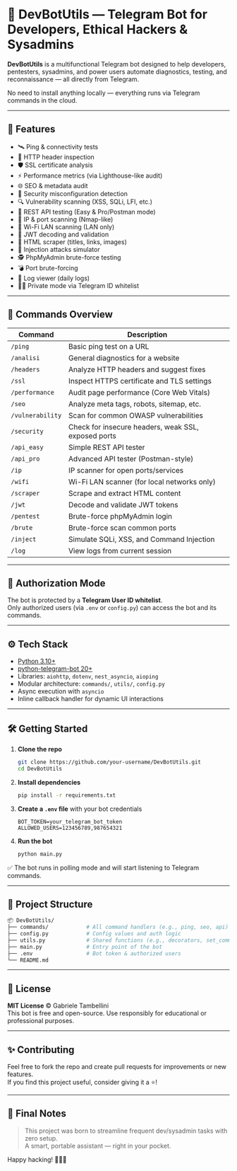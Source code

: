 # 🤖 DevBotUtils — Telegram Bot for Developers, Ethical Hackers & Sysadmins

**DevBotUtils** is a multifunctional Telegram bot designed to help developers, pentesters, sysadmins, and power users automate diagnostics, testing, and reconnaissance — all directly from Telegram.

No need to install anything locally — everything runs via Telegram commands in the cloud.

---

## 🚀 Features

- 🛰️ Ping & connectivity tests
- 📄 HTTP header inspection
- 🛡️ SSL certificate analysis
- ⚡ Performance metrics (via Lighthouse-like audit)
- 🌐 SEO & metadata audit
- 🔐 Security misconfiguration detection
- 🔍 Vulnerability scanning (XSS, SQLi, LFI, etc.)
- 🧪 REST API testing (Easy & Pro/Postman mode)
- 📡 IP & port scanning (Nmap-like)
- 📶 Wi-Fi LAN scanning (LAN only)
- 🪪 JWT decoding and validation
- 🤖 HTML scraper (titles, links, images)
- 🧬 Injection attacks simulator
- 🕵️ PhpMyAdmin brute-force testing
- 💣 Port brute-forcing
- 📜 Log viewer (daily logs)
- 🧑‍💻 Private mode via Telegram ID whitelist

---

## 🧰 Commands Overview

| Command          | Description                                              |
|------------------|----------------------------------------------------------|
| `/ping`          | Basic ping test on a URL                                 |
| `/analisi`       | General diagnostics for a website                        |
| `/headers`       | Analyze HTTP headers and suggest fixes                   |
| `/ssl`           | Inspect HTTPS certificate and TLS settings               |
| `/performance`   | Audit page performance (Core Web Vitals)                 |
| `/seo`           | Analyze meta tags, robots, sitemap, etc.                 |
| `/vulnerability` | Scan for common OWASP vulnerabilities                    |
| `/security`      | Check for insecure headers, weak SSL, exposed ports      |
| `/api_easy`      | Simple REST API tester                                   |
| `/api_pro`       | Advanced API tester (Postman-style)                      |
| `/ip`            | IP scanner for open ports/services                       |
| `/wifi`          | Wi-Fi LAN scanner (for local networks only)             |
| `/scraper`       | Scrape and extract HTML content                          |
| `/jwt`           | Decode and validate JWT tokens                           |
| `/pentest`       | Brute-force phpMyAdmin login                             |
| `/brute`         | Brute-force scan common ports                            |
| `/inject`        | Simulate SQLi, XSS, and Command Injection                |
| `/log`           | View logs from current session                           |

---

## 🔐 Authorization Mode

The bot is protected by a **Telegram User ID whitelist**.  
Only authorized users (via `.env` or `config.py`) can access the bot and its commands.

---

## ⚙️ Tech Stack

- [Python 3.10+](https://www.python.org/)
- [python-telegram-bot 20+](https://github.com/python-telegram-bot/python-telegram-bot)
- Libraries: `aiohttp`, `dotenv`, `nest_asyncio`, `aioping`
- Modular architecture: `commands/`, `utils/`, `config.py`
- Async execution with `asyncio`
- Inline callback handler for dynamic UI interactions

---

## 🛠️ Getting Started

1. **Clone the repo**  

   ```bash
   git clone https://github.com/your-username/DevBotUtils.git
   cd DevBotUtils
   ```

2. **Install dependencies**  

   ```bash
   pip install -r requirements.txt
   ```

3. **Create a `.env` file** with your bot credentials  

   ```env
   BOT_TOKEN=your_telegram_bot_token
   ALLOWED_USERS=123456789,987654321
   ```

4. **Run the bot**  

   ```bash
   python main.py
   ```

✅ The bot runs in polling mode and will start listening to Telegram commands.

---

## 📁 Project Structure

```bash
📦 DevBotUtils/
├── commands/            # All command handlers (e.g., ping, seo, api)
├── config.py            # Config values and auth logic
├── utils.py             # Shared functions (e.g., decorators, set_commands)
├── main.py              # Entry point of the bot
├── .env                 # Bot token & authorized users
└── README.md
```

---

## 📜 License

**MIT License** © Gabriele Tambellini  
This bot is free and open-source. Use responsibly for educational or professional purposes.

---

## ✨ Contributing

Feel free to fork the repo and create pull requests for improvements or new features.  
If you find this project useful, consider giving it a ⭐️!

---

## 💬 Final Notes

> This project was born to streamline frequent dev/sysadmin tasks with zero setup.  
> A smart, portable assistant — right in your pocket.

Happy hacking! 👨‍💻💥  
